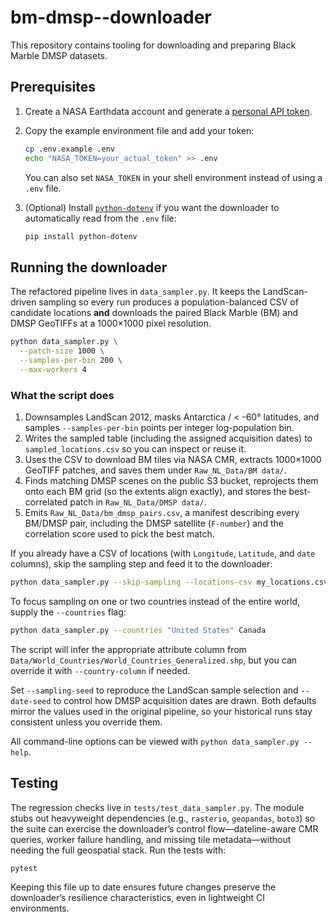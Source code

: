 # bm-dmsp--downloader

This repository contains tooling for downloading and preparing Black Marble DMSP datasets.

## Prerequisites

1. Create a NASA Earthdata account and generate a [personal API token](https://urs.earthdata.nasa.gov/).
2. Copy the example environment file and add your token:

   ```bash
   cp .env.example .env
   echo "NASA_TOKEN=your_actual_token" >> .env
   ```

   You can also set `NASA_TOKEN` in your shell environment instead of using a `.env` file.

3. (Optional) Install [`python-dotenv`](https://pypi.org/project/python-dotenv/) if you want the downloader to automatically read from the `.env` file:

   ```bash
   pip install python-dotenv
   ```

## Running the downloader

The refactored pipeline lives in `data_sampler.py`. It keeps the LandScan-driven sampling so every run produces a population-balanced CSV of candidate locations **and** downloads the paired Black Marble (BM) and DMSP GeoTIFFs at a 1000×1000 pixel resolution.

```bash
python data_sampler.py \
  --patch-size 1000 \
  --samples-per-bin 200 \
  --max-workers 4
```

### What the script does

1. Downsamples LandScan 2012, masks Antarctica / < -60° latitudes, and samples `--samples-per-bin` points per integer log-population bin.
2. Writes the sampled table (including the assigned acquisition dates) to `sampled_locations.csv` so you can inspect or reuse it.
3. Uses the CSV to download BM tiles via NASA CMR, extracts 1000×1000 GeoTIFF patches, and saves them under `Raw_NL_Data/BM data/`.
4. Finds matching DMSP scenes on the public S3 bucket, reprojects them onto each BM grid (so the extents align exactly), and stores the best-correlated patch in `Raw_NL_Data/DMSP data/`.
5. Emits `Raw_NL_Data/bm_dmsp_pairs.csv`, a manifest describing every BM/DMSP pair, including the DMSP satellite (`F-number`) and the correlation score used to pick the best match.

If you already have a CSV of locations (with `Longitude`, `Latitude`, and `date` columns), skip the sampling step and feed it to the downloader:

```bash
python data_sampler.py --skip-sampling --locations-csv my_locations.csv
```

To focus sampling on one or two countries instead of the entire world, supply the `--countries` flag:

```bash
python data_sampler.py --countries "United States" Canada
```

The script will infer the appropriate attribute column from `Data/World_Countries/World_Countries_Generalized.shp`, but you can override it with `--country-column` if needed.

Set `--sampling-seed` to reproduce the LandScan sample selection and `--date-seed` to control how DMSP acquisition dates are drawn. Both defaults mirror the values used in the original pipeline, so your historical runs stay consistent unless you override them.

All command-line options can be viewed with `python data_sampler.py --help`.

## Testing

The regression checks live in `tests/test_data_sampler.py`. The module stubs out heavyweight dependencies (e.g., `rasterio`, `geopandas`, `boto3`) so the suite can exercise the downloader’s control flow—dateline-aware CMR queries, worker failure handling, and missing tile metadata—without needing the full geospatial stack. Run the tests with:

```bash
pytest
```

Keeping this file up to date ensures future changes preserve the downloader’s resilience characteristics, even in lightweight CI environments.
